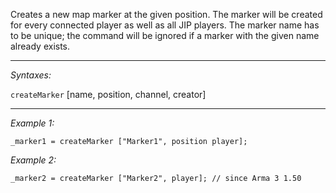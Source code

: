 Creates a new map marker at the given position. The marker will be created for every connected player as well as all JIP players. The marker name has to be unique; the command will be ignored if a marker with the given name already exists.


---
*Syntaxes:*

`createMarker` [name, position, channel, creator]

---
*Example 1:*

```sqf
_marker1 = createMarker ["Marker1", position player];
```

*Example 2:*

```sqf
_marker2 = createMarker ["Marker2", player]; // since Arma 3 1.50
```